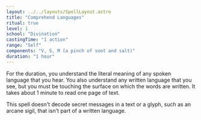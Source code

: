 ```yaml
---
layout: ../../layouts/SpellLayout.astro
title: "Comprehend Languages"
ritual: true
level: 1
school: "Divination"
castingTime: "1 action"
range: "Self"
components: "V, S, M (a pinch of soot and salt)"
duration: "1 hour"
---
```


For the duration, you understand the literal meaning of any spoken language that you hear. You also understand any written language that you see, but you must be touching the surface on which the words are written. It takes about 1 minute to read one page of text.

This spell doesn't decode secret messages in a text or a glyph, such as an arcane sigil, that isn't part of a written language.
